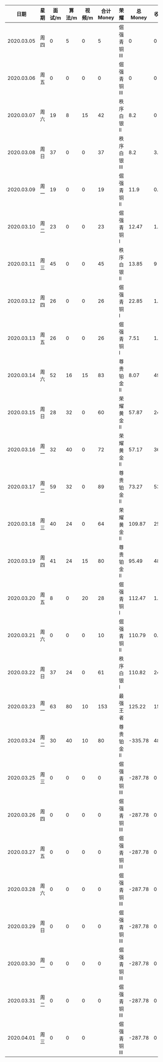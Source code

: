   

| 日期       | 星期 | 面试/m | 算法/m | 视频/m | 合计 Money | 荣耀       | 总 Money | 收入 | 支出  |
| ---------- | ---- | ------ | ------ | ------ | ---------- | :--------- | -------- | ---- | ----- |
| 2020.03.05 | 周四 | 0      | 5      | 0      | 5          | 倔强青铜 Ⅲ | 0        | 0    | 0     |
| 2020.03.06 | 周五 | 0      | 0      | 0      | 0          | 倔强青铜 Ⅲ | 0        | 0    | 0     |
| 2020.03.07 | 周六 | 19     | 8      | 15     | 42         | 秩序白银 Ⅱ | 8.2      | 0    | 0     |
| 2020.03.08 | 周日 | 37     | 0      | 0      | 37         | 秩序白银 Ⅲ | 8.2      | 3.7  | 0     |
| 2020.03.09 | 周一 | 19     | 0      | 0      | 19         | 倔强青铜 Ⅱ | 11.9     | 0.57 | 0     |
| 2020.03.10 | 周二 | 23     | 0      | 0      | 23         | 倔强青铜 Ⅰ | 12.47    | 1.38 | 0     |
| 2020.03.11 | 周三 | 45     | 0      | 0      | 45         | 秩序白银 Ⅱ | 13.85    | 9    | 0     |
| 2020.03.12 | 周四 | 26     | 0      | 0      | 26         | 倔强青铜 Ⅰ | 22.85    | 1.56 | 16.9  |
| 2020.03.13 | 周五 | 26     | 0      | 0      | 26         | 倔强青铜 Ⅰ | 7.51     | 1.56 | 0     |
| 2020.03.14 | 周六 | 52     | 16     | 15     | 83         | 尊贵铂金 Ⅱ | 8.07     | 49.8 | 7.88  |
| 2020.03.15 | 周日 | 28     | 32     | 0      | 60         | 荣耀黄金 Ⅱ | 57.87    | 24   | 24.7  |
| 2020.03.16 | 周一 | 32     | 40     | 0      | 72         | 荣耀黄金 Ⅱ | 57.17    | 36   | 19.9  |
| 2020.03.17 | 周二 | 59     | 32     | 0      | 89         | 尊贵铂金 Ⅱ | 73.27    | 53.4 | 16.8  |
| 2020.03.18 | 周三 | 40     | 24     | 0      | 64         | 荣耀黄金 Ⅱ | 109.87   | 25.6 | 39.98 |
| 2020.03.19 | 周四 | 41     | 24     | 15     | 80         | 尊贵铂金 Ⅱ | 95.49    | 48   | 30.75 |
| 2020.03.20 | 周五 | 8      | 0      | 20     | 28         | 倔强青铜 Ⅰ | 112.47   | 1.68 | 0     |
| 2020.03.21 | 周六 | 0      | 0      | 0      | 10         | 倔强青铜 Ⅱ | 110.79   | 0.03 | 0     |
| 2020.03.22 | 周日 | 37     | 24     | 0      | 61         | 秩序白银 Ⅰ | 110.82   | 24.4 | 10    |
| 2020.03.23 | 周一 | 63     | 80     | 10     | 153        | 最强王者   | 125.22   | 153  | 614   |
| 2020.03.24 | 周二 | 30     | 40     | 10     | 80         | 尊贵铂金 Ⅱ | -335.78  | 48   | 0     |
| 2020.03.25 | 周三 | 0      | 0      | 0      | 0          | 倔强青铜 Ⅲ | -287.78  | 0    | 0     |
| 2020.03.26 | 周四 | 0      | 0      | 0      | 0          | 倔强青铜 Ⅲ | -287.78  | 0    | 0     |
| 2020.03.27 | 周五 | 0      | 0      | 0      | 0          | 倔强青铜 Ⅲ | -287.78  | 0    | 0     |
| 2020.03.28 | 周六 | 0      | 0      | 0      | 0          | 倔强青铜 Ⅲ | -287.78  | 0    | 0     |
| 2020.03.29 | 周日 | 0      | 0      | 0      | 0          | 倔强青铜 Ⅲ | -287.78  | 0    | 0     |
| 2020.03.30 | 周一 | 0      | 0      | 0      | 0          | 倔强青铜 Ⅲ | -287.78  | 0    | 0     |
| 2020.03.31 | 周二 | 0      | 0      | 0      | 0          | 倔强青铜 Ⅲ | -287.78  | 0    | 0     |
| 2020.04.01 | 周三 | 0      | 0      | 0      |            | 倔强青铜 Ⅲ | -287.78  | 0    | 0     |

